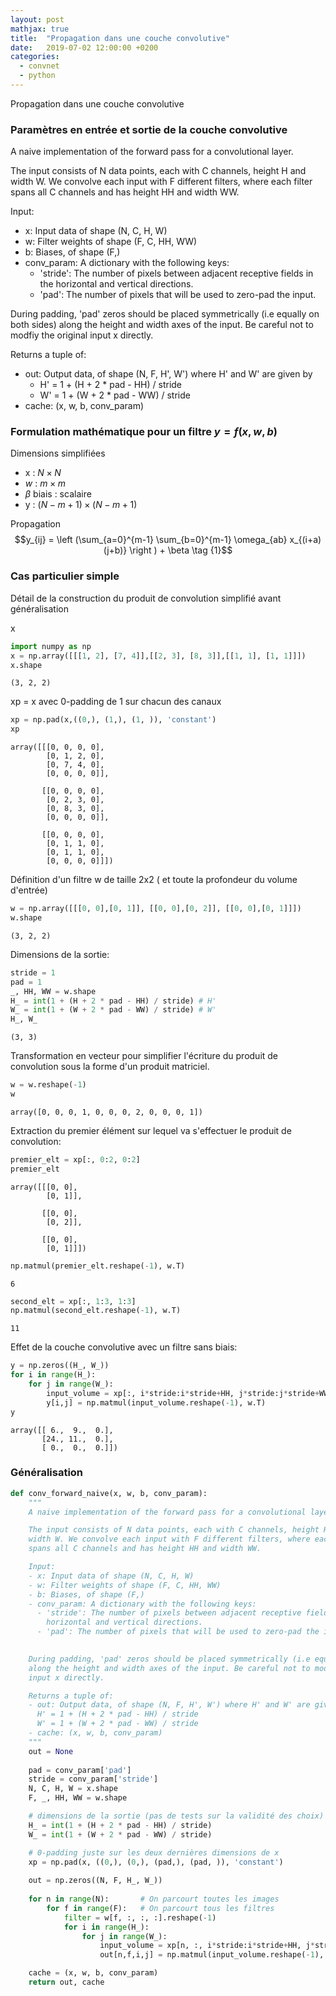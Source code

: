 ```yaml
---
layout: post
mathjax: true
title:  "Propagation dans une couche convolutive"
date:   2019-07-02 12:00:00 +0200
categories:
  - convnet
  - python
---
```

Propagation dans une couche convolutive

### Paramètres en entrée et sortie de la couche convolutive

A naive implementation of the forward pass for a convolutional layer.

The input consists of N data points, each with C channels, height H and width W. We convolve each input with F different filters, where each filter spans all C channels and has height HH and width WW.

Input:
- x: Input data of shape (N, C, H, W)
- w: Filter weights of shape (F, C, HH, WW)
- b: Biases, of shape (F,)
- conv_param: A dictionary with the following keys:
  - 'stride': The number of pixels between adjacent receptive fields in the
    horizontal and vertical directions.
  - 'pad': The number of pixels that will be used to zero-pad the input. 


During padding, 'pad' zeros should be placed symmetrically (i.e equally on both sides) along the height and width axes of the input. Be careful not to modfiy the original input x directly.

Returns a tuple of:
- out: Output data, of shape (N, F, H', W') where H' and W' are given by
  - H' = 1 + (H + 2 * pad - HH) / stride
  - W' = 1 + (W + 2 * pad - WW) / stride
- cache: (x, w, b, conv_param)


### Formulation mathématique  pour un filtre $y=f(x,w,b)$

Dimensions simplifiées
- x : $N \times N$
- $w$ : $m \times m$
- $\beta$ biais : scalaire
- y : $(N-m+1)\times (N-m+1)$

Propagation
$$y_{ij} = \left (\sum_{a=0}^{m-1} \sum_{b=0}^{m-1} \omega_{ab} x_{(i+a)(j+b)}  \right ) + \beta \tag {1}$$

### Cas particulier simple

Détail de la construction du produit de convolution simplifié avant généralisation

x


```python
import numpy as np
x = np.array([[[1, 2], [7, 4]],[[2, 3], [8, 3]],[[1, 1], [1, 1]]])
x.shape
```




    (3, 2, 2)



xp = x avec 0-padding de 1 sur chacun des canaux


```python
xp = np.pad(x,((0,), (1,), (1, )), 'constant')
xp
```




    array([[[0, 0, 0, 0],
            [0, 1, 2, 0],
            [0, 7, 4, 0],
            [0, 0, 0, 0]],
    
           [[0, 0, 0, 0],
            [0, 2, 3, 0],
            [0, 8, 3, 0],
            [0, 0, 0, 0]],
    
           [[0, 0, 0, 0],
            [0, 1, 1, 0],
            [0, 1, 1, 0],
            [0, 0, 0, 0]]])



Définition d'un filtre w de taille 2x2 ( et toute la profondeur du volume d'entrée)


```python
w = np.array([[[0, 0],[0, 1]], [[0, 0],[0, 2]], [[0, 0],[0, 1]]])
w.shape
```




    (3, 2, 2)



Dimensions de la sortie:


```python
stride = 1
pad = 1
_, HH, WW = w.shape
H_ = int(1 + (H + 2 * pad - HH) / stride) # H'
W_ = int(1 + (W + 2 * pad - WW) / stride) # W'
H_, W_
```




    (3, 3)



Transformation en vecteur pour simplifier l'écriture du produit de convolution sous la forme d'un produit matriciel.


```python
w = w.reshape(-1)
w
```




    array([0, 0, 0, 1, 0, 0, 0, 2, 0, 0, 0, 1])



Extraction du premier élément sur lequel va s'effectuer le produit de convolution:


```python
premier_elt = xp[:, 0:2, 0:2]
premier_elt
```




    array([[[0, 0],
            [0, 1]],
    
           [[0, 0],
            [0, 2]],
    
           [[0, 0],
            [0, 1]]])




```python
np.matmul(premier_elt.reshape(-1), w.T)
```




    6




```python
second_elt = xp[:, 1:3, 1:3]
np.matmul(second_elt.reshape(-1), w.T)
```




    11



Effet de la couche convolutive avec un filtre sans biais:


```python
y = np.zeros((H_, W_))
for i in range(H_):
    for j in range(W_):
        input_volume = xp[:, i*stride:i*stride+HH, j*stride:j*stride+WW]
        y[i,j] = np.matmul(input_volume.reshape(-1), w.T)
y
```




    array([[ 6.,  9.,  0.],
           [24., 11.,  0.],
           [ 0.,  0.,  0.]])



### Généralisation


```python
def conv_forward_naive(x, w, b, conv_param):
    """
    A naive implementation of the forward pass for a convolutional layer.

    The input consists of N data points, each with C channels, height H and
    width W. We convolve each input with F different filters, where each filter
    spans all C channels and has height HH and width WW.

    Input:
    - x: Input data of shape (N, C, H, W)
    - w: Filter weights of shape (F, C, HH, WW)
    - b: Biases, of shape (F,)
    - conv_param: A dictionary with the following keys:
      - 'stride': The number of pixels between adjacent receptive fields in the
        horizontal and vertical directions.
      - 'pad': The number of pixels that will be used to zero-pad the input. 
        

    During padding, 'pad' zeros should be placed symmetrically (i.e equally on both sides)
    along the height and width axes of the input. Be careful not to modfiy the original
    input x directly.

    Returns a tuple of:
    - out: Output data, of shape (N, F, H', W') where H' and W' are given by
      H' = 1 + (H + 2 * pad - HH) / stride
      W' = 1 + (W + 2 * pad - WW) / stride
    - cache: (x, w, b, conv_param)
    """
    out = None
    
    pad = conv_param['pad']
    stride = conv_param['stride']
    N, C, H, W = x.shape
    F, _, HH, WW = w.shape

    # dimensions de la sortie (pas de tests sur la validité des choix)
    H_ = int(1 + (H + 2 * pad - HH) / stride)
    W_ = int(1 + (W + 2 * pad - WW) / stride)

    # 0-padding juste sur les deux dernières dimensions de x
    xp = np.pad(x, ((0,), (0,), (pad,), (pad, )), 'constant')
    
    out = np.zeros((N, F, H_, W_))
    
    for n in range(N):       # On parcourt toutes les images
        for f in range(F):   # On parcourt tous les filtres
            filter = w[f, :, :, :].reshape(-1)
            for i in range(H_):
                for j in range(W_):
                    input_volume = xp[n, :, i*stride:i*stride+HH, j*stride:j*stride+WW]
                    out[n,f,i,j] = np.matmul(input_volume.reshape(-1), filter.T) + b[f]

    cache = (x, w, b, conv_param)
    return out, cache
```
